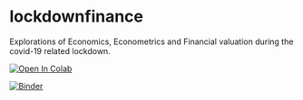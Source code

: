 # lockdownfinance
Explorations of Economics, Econometrics and Financial valuation during the covid-19 related lockdown.

[![Open In Colab](https://colab.research.google.com/assets/colab-badge.svg)](https://colab.research.google.com/github/quarantinecoding/lockdownfinance)


[![Binder](https://mybinder.org/badge_logo.svg)](https://mybinder.org/v2/gh/quarantinecoding/lockdownfinance.git/master)

